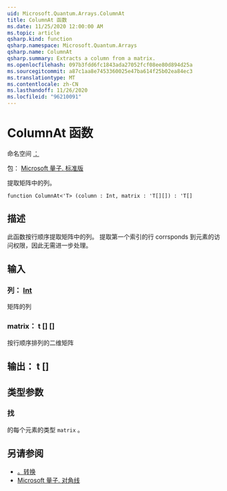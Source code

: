 ```yaml
---
uid: Microsoft.Quantum.Arrays.ColumnAt
title: ColumnAt 函数
ms.date: 11/25/2020 12:00:00 AM
ms.topic: article
qsharp.kind: function
qsharp.namespace: Microsoft.Quantum.Arrays
qsharp.name: ColumnAt
qsharp.summary: Extracts a column from a matrix.
ms.openlocfilehash: 097b3fdd6fc1843ada27052fcf08ee80d894d25a
ms.sourcegitcommit: a87c1aa8e7453360025e47ba614f25b02ea84ec3
ms.translationtype: MT
ms.contentlocale: zh-CN
ms.lasthandoff: 11/26/2020
ms.locfileid: "96210091"
---
```

# <a name="columnat-function"></a>ColumnAt 函数

命名空间 [：](xref:Microsoft.Quantum.Arrays)

包： [Microsoft 量子. 标准版](https://nuget.org/packages/Microsoft.Quantum.Standard)


提取矩阵中的列。

```qsharp
function ColumnAt<'T> (column : Int, matrix : 'T[][]) : 'T[]
```


## <a name="description"></a>描述

此函数按行顺序提取矩阵中的列。
提取第一个索引的行 corrsponds 到元素的访问权限，因此无需进一步处理。

## <a name="input"></a>输入

### <a name="column--int"></a>列： [Int](xref:microsoft.quantum.lang-ref.int)

矩阵的列


### <a name="matrix--t"></a>matrix： t [] []

按行顺序排列的二维矩阵



## <a name="output--t"></a>输出： t []



## <a name="type-parameters"></a>类型参数

### <a name="t"></a>找

的每个元素的类型 `matrix` 。

## <a name="see-also"></a>另请参阅

- [。转换](xref:Microsoft.Quantum.Arrays.Transposed)
- [Microsoft 量子. 对角线](xref:Microsoft.Quantum.Arrays.Diagonal)